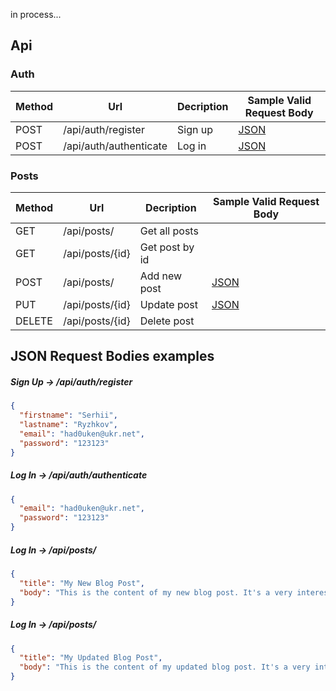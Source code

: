 in process...


## Api

### Auth

| Method | Url                    | Decription       | Sample Valid Request Body | 
| ------ |------------------------|------------------|---------------------------|
| POST   | /api/auth/register     | Sign up          | [JSON](#signUp)           |
| POST   | /api/auth/authenticate | Log in           | [JSON](#signIn)           |

### Posts

| Method | Url             | Decription     | Sample Valid Request Body | 
|--------|-----------------|----------------|---------------------------|
| GET    | /api/posts/     | Get all posts  |                           |
| GET    | /api/posts/{id} | Get post by id |                           |
| POST   | /api/posts/     | Add new post   | [JSON](#addPost)          |
| PUT    | /api/posts/{id} | Update post    | [JSON](#updatePost)       |
| DELETE | /api/posts/{id} | Delete post    |                           |


##  JSON Request Bodies examples

##### <a id="signUp">Sign Up -> /api/auth/register</a>
```json
{
  "firstname": "Serhii",
  "lastname": "Ryzhkov",
  "email": "had0uken@ukr.net",
  "password": "123123"
}
```

##### <a id="signIn">Log In -> /api/auth/authenticate</a>
```json
{
  "email": "had0uken@ukr.net",
  "password": "123123"
}
```

##### <a id="addPost">Log In -> /api/posts/</a>
```json
{
  "title": "My New Blog Post",
  "body": "This is the content of my new blog post. It's a very interesting topic that I wanted to share with everyone!"
}
```

##### <a id="updatePost">Log In -> /api/posts/</a>
```json
{
  "title": "My Updated Blog Post",
  "body": "This is the content of my updated blog post. It's a very interesting topic that I wanted to share with everyone!"
}
```



